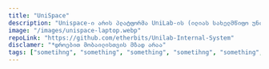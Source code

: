 ```yaml
---
title: "UniSpace"
description: "Unispace-ი არის პლატფორმა UniLab-ის (ილიას სახელმწიფო უნივერსიტეტის პროფესიული აქსელერაციის პროგრამა) ლექტორებისა და სტუდენტებისთვის. ეს პლატფორმა აძლევს ლექტორებს შესაძლებლობას, რომ კურსების და მონაწილეების მენეჯმენტი შეძლონ. პარალელურად სტუდენტებს აძლევს საშვალებას მოიძიონ ინფორმაცია კურსებზე და გაწევრიანდნენ. მე და კიდევ ერთ დეველოპერს, მინდია არაბულს, დაგვავალეს საიტის front-end-ის აწყობა, UI/UX გუნდებიდან მიღებული დიზაინების მიხედვით. ასევე, მჭიდრო კავშირი გვქონდა back-end დეველოპერებთან, რათა ისეთი API გაგვეწერა, რომელიც front-ს მოერგებოდა."
image: "/images/unispace-laptop.webp"
repoLink: "https://github.com/etherbits/Unilab-Internal-System"
disclamer: "*დროებით მობაილისთვის მზად არაა"
tags: ["sometihng", "something", "something", "sometihng", "something", "something"]
---
```

